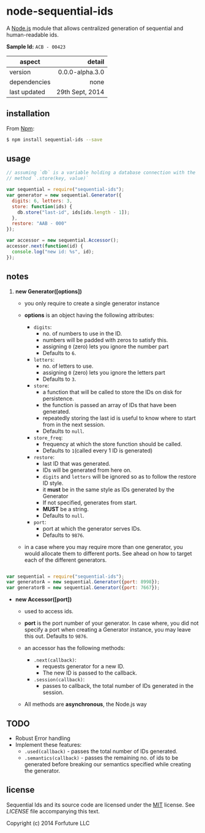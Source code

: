 
# node-sequential-ids

A [Node.js][nodejs] module that allows centralized generation of
sequential and human-readable ids.

**Sample Id:** `ACB - 00423`

|aspect|detail|
|-------|-----:|
|version|0.0.0-alpha.3.0|
|dependencies|none|
|last updated|29th Sept, 2014|

## installation

From [Npm][npmjs]:

```bash
$ npm install sequential-ids --save
```

## usage

```js
// assuming `db` is a variable holding a database connection with the
// method `.store(key, value)`

var sequential = require("sequential-ids");
var generator = new sequential.Generator({
  digits: 6, letters: 3,
  store: function(ids) {
    db.store("last-id", ids[ids.length - 1]);
  },
  restore: "AAB - 000"
});

var accessor = new sequential.Accessor();
accessor.next(function(id) {
  console.log("new id: %s", id);
});
```

## notes

1. **new Generator([options])**

    * you only require to create a single generator instance
    * **options** is an object having the following attributes:

        * `digits`:
            * no. of numbers to use in the ID.
            * numbers will be padded with zeros to satisfy this.
            * assigning `0` (zero) lets you ignore the number part
            * Defaults to `6`.
        * `letters`:
            * no. of letters to use.
            * assigning `0` (zero) lets you ignore the letters part
            * Defaults to `3`.
        * `store`:
            * a function that will be called to store the IDs on disk for persistence.
            * the function is passed an array of IDs that have been generated.
            * repeatedly storing the last id is useful to know where to start from in the next session.
            * Defaults to `null`.
        * `store_freq`:
            * frequency at which the store function should be called.
            * Defaults to `1`(called every 1 ID is generated)
        * `restore`:
            * last ID that was generated.
            * IDs will be generated from here on.
            * `digits` and `letters` will be ignored so as to follow the restore ID style.
            * it **must** be in the same style as IDs generated by the Generator
            * If not specified, generates from start.
            * **MUST** be a string.
            * Defaults to `null`.
        * `port`:
            * port at which the generator serves IDs.
            * Defaults to `9876`.

    * in a case where you may require more than one generator, you would allocate them to different ports. See ahead on how to target each of the different generators.

```js

var sequential = require("sequential-ids");
var generatorA = new sequential.Generator({port: 8998});
var generatorB = new sequential.Generator({port: 7667});

```


* **new Accessor([port])**

    * used to access ids.
    * **port** is the port number of your generator. In case where, you did not specify a port when creating a Generator instance, you may leave this out. Defaults to `9876`.
    * an accessor has the following methods:

        * `.next(callback)`:
            * requests generator for a new ID.
            * The new ID is passed to the callback.
        * `.session(callback)`:
            * passes to callback, the total number of IDs generated in the session.

    * All methods are **asynchronous**, the Node.js way


## TODO

* Robust Error handling
* Implement these features:
    * `.used(callback)` - passes the total number of IDs generated.
    * `.semantics(callback)` - passes the remaining no. of ids to be generated before breaking our semantics specified while creating the generator.


## license

Sequential Ids and its source code are licensed under the [MIT][mit] license. See *LICENSE* file accompanying this text.

Copyright (c) 2014 Forfuture LLC


[nodejs]:https://nodejs.org
[npmjs]:https://npmjs.org/sequential-ids
[mit]:https://opensource.org/licenses/MIT
